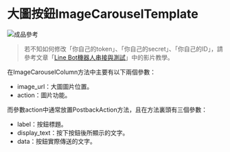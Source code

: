 # 大圖按鈕ImageCarouselTemplate
![成品參考](https://i.imgur.com/THgkSrj.png)
> 若不知如何修改「你自己的token」、「你自己的secret」、「你自己的ID」，請參考文章「[Line Bot機器人串接與測試]()」中的影片教學。

在ImageCarouselColumn方法中主要有以下兩個參數：
* image_url：大圖圖片位置。
* action：圖片功能。

而參數action中通常放置PostbackAction方法，且在方法裏頭有三個參數：
* label：按鈕標題。
* display_text：按下按鈕後所顯示的文字。
* data：按鈕實際傳送的文字。
